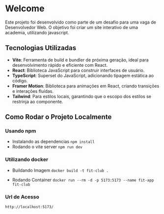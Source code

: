 # Welcome
Este projeto foi desenvolvido como parte de um desafio para uma vaga de Desenvolvedor Web. O objetivo foi criar um site interativo de uma academia, utilizando javascript.

## Tecnologias Utilizadas

- **Vite**: Ferramenta de build e bundler de próxima geração, ideal para desenvolvimento rápido e eficiente com React.
- **React**: Biblioteca JavaScript para construir interfaces de usuário.
- **TypeScript**: Superset do JavaScript, adicionando tipagem estática ao código.
- **Framer Motion**: Biblioteca para animações em React, criando transições e interações fluídas.
- **Tailwind**: Para estilos locais, garantindo que o escopo dos estilos se restrinja ao componente.

## Como Rodar o Projeto Localmente

### Usando npm
* Instalando as dependencias
``
  npm install
``
* Rodando o vite server
``
  npm run dev
``

### Utilizando docker
* Buildando Imagem
``
  docker build -t fit-club .
``

* Rodando Container
``
  docker run --rm -d -p 5173:5173 --name fit-app  fit-club
``

### Url de Acesso
``http://localhost:5173/``